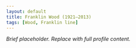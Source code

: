```yaml
---
layout: default
title: Franklin Wood (1921–2013)
tags: [Wood, Franklin line]
---
```


_Brief placeholder. Replace with full profile content._